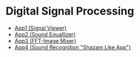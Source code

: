 # Digital Signal Processing 
* [App1 (Signal Viewer)](https://github.com/biomedicalengineerahmad/DSP_tasks-/tree/master/Task1)
* [App2 (Sound Equallizer)](https://github.com/biomedicalengineerahmad/DSP_tasks-/tree/master/Task1)
* [App3 (FFT-Image Mixer)](https://github.com/biomedicalengineerahmad/DSP_tasks-/tree/master/Task1)
* [App4 (Sound Recognition "Shazam Like App")](https://github.com/biomedicalengineerahmad/DSP_tasks-/tree/master/Task1)
